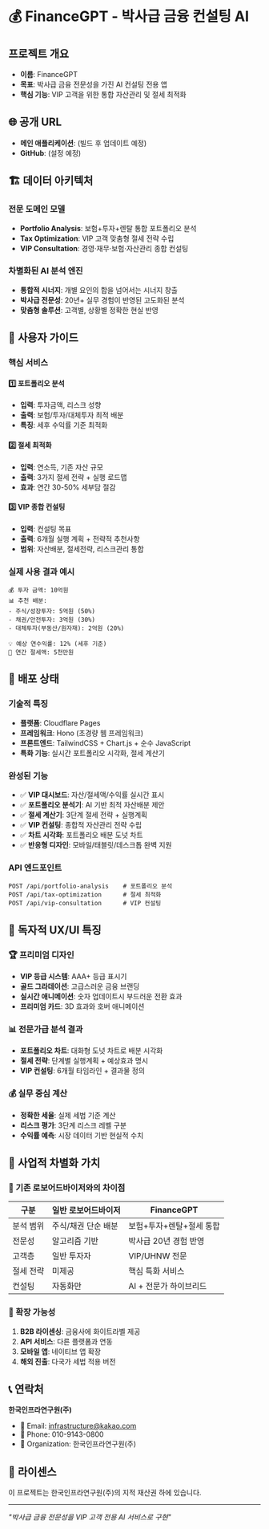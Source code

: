 # 💰 FinanceGPT - 박사급 금융 컨설팅 AI

## 프로젝트 개요
- **이름**: FinanceGPT  
- **목표**: 박사급 금융 전문성을 가진 AI 컨설팅 전용 앱
- **핵심 기능**: VIP 고객을 위한 통합 자산관리 및 절세 최적화

## 🌐 공개 URL
- **메인 애플리케이션**: (빌드 후 업데이트 예정)
- **GitHub**: (설정 예정)

## 🏗️ 데이터 아키텍처

### 전문 도메인 모델
- **Portfolio Analysis**: 보험+투자+렌탈 통합 포트폴리오 분석
- **Tax Optimization**: VIP 고객 맞춤형 절세 전략 수립
- **VIP Consultation**: 경영·재무·보험·자산관리 종합 컨설팅

### 차별화된 AI 분석 엔진
- **통합적 시너지**: 개별 요인의 합을 넘어서는 시너지 창출
- **박사급 전문성**: 20년+ 실무 경험이 반영된 고도화된 분석
- **맞춤형 솔루션**: 고객별, 상황별 정확한 현실 반영

## 👥 사용자 가이드

### 핵심 서비스

#### 1️⃣ 포트폴리오 분석
- **입력**: 투자금액, 리스크 성향
- **출력**: 보험/투자/대체투자 최적 배분
- **특징**: 세후 수익률 기준 최적화

#### 2️⃣ 절세 최적화  
- **입력**: 연소득, 기존 자산 규모
- **출력**: 3가지 절세 전략 + 실행 로드맵
- **효과**: 연간 30-50% 세부담 절감

#### 3️⃣ VIP 종합 컨설팅
- **입력**: 컨설팅 목표
- **출력**: 6개월 실행 계획 + 전략적 추천사항
- **범위**: 자산배분, 절세전략, 리스크관리 통합

### 실제 사용 결과 예시
```
💰 투자 금액: 10억원
📊 추천 배분:
- 주식/성장투자: 5억원 (50%)
- 채권/안전투자: 3억원 (30%) 
- 대체투자(부동산/원자재): 2억원 (20%)

💡 예상 연수익률: 12% (세후 기준)
🎯 연간 절세액: 5천만원
```

## 🚀 배포 상태

### 기술적 특징
- **플랫폼**: Cloudflare Pages
- **프레임워크**: Hono (초경량 웹 프레임워크)
- **프론트엔드**: TailwindCSS + Chart.js + 순수 JavaScript
- **특화 기능**: 실시간 포트폴리오 시각화, 절세 계산기

### 완성된 기능
- ✅ **VIP 대시보드**: 자산/절세액/수익률 실시간 표시
- ✅ **포트폴리오 분석기**: AI 기반 최적 자산배분 제안
- ✅ **절세 계산기**: 3단계 절세 전략 + 실행계획
- ✅ **VIP 컨설팅**: 종합적 자산관리 전략 수립
- ✅ **차트 시각화**: 포트폴리오 배분 도넛 차트
- ✅ **반응형 디자인**: 모바일/태블릿/데스크톱 완벽 지원

### API 엔드포인트
```
POST /api/portfolio-analysis    # 포트폴리오 분석
POST /api/tax-optimization      # 절세 최적화  
POST /api/vip-consultation      # VIP 컨설팅
```

## 🌟 **독자적 UX/UI 특징**

### 🏆 **프리미엄 디자인**
- **VIP 등급 시스템**: AAA+ 등급 표시기
- **골드 그라데이션**: 고급스러운 금융 브랜딩
- **실시간 애니메이션**: 숫자 업데이트시 부드러운 전환 효과
- **프리미엄 카드**: 3D 효과와 호버 애니메이션

### 📊 **전문가급 분석 결과**
- **포트폴리오 차트**: 대화형 도넛 차트로 배분 시각화
- **절세 전략**: 단계별 실행계획 + 예상효과 명시
- **VIP 컨설팅**: 6개월 타임라인 + 결과물 정의

### 💰 **실무 중심 계산**
- **정확한 세율**: 실제 세법 기준 계산
- **리스크 평가**: 3단계 리스크 레벨 구분
- **수익률 예측**: 시장 데이터 기반 현실적 수치

## 💼 **사업적 차별화 가치**

### **🎯 기존 로보어드바이저와의 차이점**

| 구분 | 일반 로보어드바이저 | FinanceGPT |
|------|-------------------|------------|
| 분석 범위 | 주식/채권 단순 배분 | 보험+투자+렌탈+절세 통합 |
| 전문성 | 알고리즘 기반 | 박사급 20년 경험 반영 |
| 고객층 | 일반 투자자 | VIP/UHNW 전문 |
| 절세 전략 | 미제공 | 핵심 특화 서비스 |
| 컨설팅 | 자동화만 | AI + 전문가 하이브리드 |

### **🚀 확장 가능성**
1. **B2B 라이센싱**: 금융사에 화이트라벨 제공
2. **API 서비스**: 다른 플랫폼과 연동
3. **모바일 앱**: 네이티브 앱 확장
4. **해외 진출**: 다국가 세법 적용 버전

## 📞 연락처
**한국인프라연구원(주)**
- 📧 Email: infrastructure@kakao.com
- 📱 Phone: 010-9143-0800
- 🏢 Organization: 한국인프라연구원(주)

## 📄 라이센스
이 프로젝트는 한국인프라연구원(주)의 지적 재산권 하에 있습니다.

---

*"박사급 금융 전문성을 VIP 고객 전용 AI 서비스로 구현"*